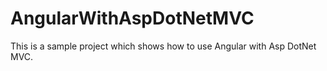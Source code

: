# AngularWithAspDotNetMVC

This is a sample project which shows how to use Angular with Asp DotNet MVC.
